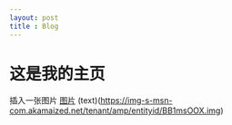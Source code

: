 ```yaml
---
layout: post
title : Blog
---
```

# 这是我的主页
插入一张图片
[图片](https://img-s-msn-com.akamaized.net/tenant/amp/entityid/BB1msOOX.img)
(text)(https://img-s-msn-com.akamaized.net/tenant/amp/entityid/BB1msOOX.img)